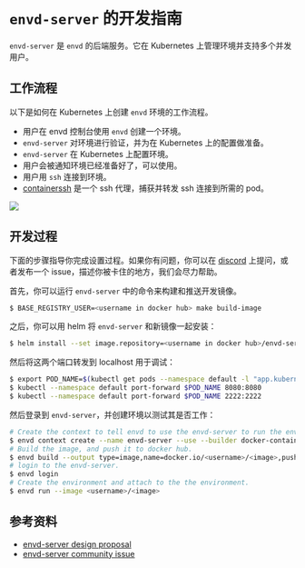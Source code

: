# `envd-server` 的开发指南

`envd-server` 是 `envd` 的后端服务。它在 Kubernetes 上管理环境并支持多个并发用户。


## 工作流程


以下是如何在 Kubernetes 上创建 `envd` 环境的工作流程。

- 用户在 envd 控制台使用 `envd` 创建一个环境。
- `envd-server` 对环境进行验证，并为在 Kubernetes 上的配置做准备。
- `envd-server` 在 Kubernetes 上配置环境。
- 用户会被通知环境已经准备好了，可以使用。
- 用户用 `ssh` 连接到环境。
- [containerssh](https://github.com/ContainerSSH/libcontainerssh/) 是一个 ssh 代理，捕获并转发 ssh 连接到所需的 pod。

![](https://user-images.githubusercontent.com/5100735/201919714-0539bb67-3855-42f7-9b39-0d1f6a8f21e5.svg)

## 开发过程

下面的步骤指导你完成设置过程。如果你有问题，你可以在 [discord](https://discord.gg/KqswhpVgdU) 上提问，或者发布一个 issue，描述你被卡住的地方，我们会尽力帮助。

首先，你可以运行 `envd-server` 中的命令来构建和推送开发镜像。

```bash
$ BASE_REGISTRY_USER=<username in docker hub> make build-image
```

之后，你可以用 helm 将 `envd-server` 和新镜像一起安装：

```bash
$ helm install --set image.repository=<username in docker hub>/envd-server --set image.tag=dev envd-server ./manifests
```

然后将这两个端口转发到 localhost 用于调试：


```bash
$ export POD_NAME=$(kubectl get pods --namespace default -l "app.kubernetes.io/name=envd-server,app.kubernetes.io/instance=envd-server" -o jsonpath="{.items[0].metadata.name}")
$ kubectl --namespace default port-forward $POD_NAME 8080:8080
$ kubectl --namespace default port-forward $POD_NAME 2222:2222
```

然后登录到 `envd-server`，并创建环境以测试其是否工作：

```bash
# Create the context to tell envd to use the envd-server to run the environments.
$ envd context create --name envd-server --use --builder docker-container --runner envd-server --runner-address http://localhost:8080
# Build the image, and push it to docker hub.
$ envd build --output type=image,name=docker.io/<username>/<image>,push=true
# login to the envd-server.
$ envd login
# Create the environment and attach to the the environment.
$ envd run --image <username>/<image>
```

## 参考资料

- [envd-server design proposal](https://github.com/tensorchord/envd/blob/main/docs/proposals/20220603-kubernetes-vendor.md)
- [envd-server community issue](https://github.com/tensorchord/envd/issues/179)
